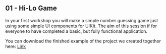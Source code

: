 ## 01 - Hi-Lo Game

In your first workshop you will make a simple number guessing game just using some simple UI components for UIKit. The aim of this session if for everyone to have completed a basic, but fully functional application.

You can download the finished example of the project we created together here: [Link](https://github.com/KyleGoslan/Digital-Media-Design/blob/master/Completed%20Demos/01%20-%20Hi-Lo-Game.zip) 

